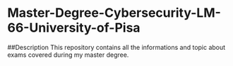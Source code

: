 # Master-Degree-Cybersecurity-LM-66-University-of-Pisa

##Description
This repository contains all the informations and topic about exams covered during my master degree. 
